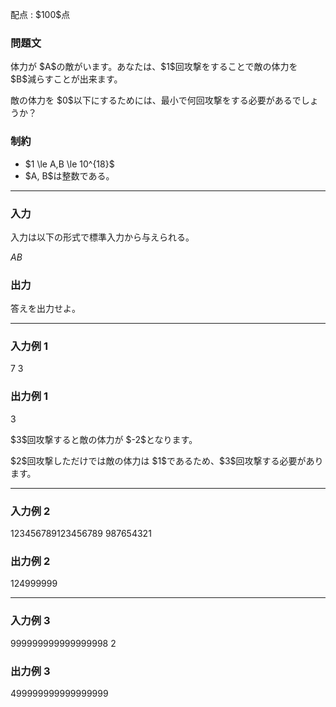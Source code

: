 
<div>

<span>

<span>

<p>
配点 : $100$点
</p>

<div>

<section>

### **問題文**

<p>
体力が $A$の敵がいます。あなたは、$1$回攻撃をすることで敵の体力を $B$減らすことが出来ます。
</p>

<p>
敵の体力を $0$以下にするためには、最小で何回攻撃をする必要があるでしょうか？
</p>

</section>

</div>

<div>

<section>

### **制約**

<ul>

<li>
$1 \le A,B \le 10^{18}$
</li>

<li>
$A, B$は整数である。
</li>

</ul>

</section>

</div>

---

<div>

<div>

<section>

### **入力**

<p>
入力は以下の形式で標準入力から与えられる。
</p>

<div>

$A$$B$
</div>

</section>

</div>

<div>

<section>

### **出力**

<p>
答えを出力せよ。
</p>

</section>

</div>

</div>

---

<div>

<section>

### **入力例 1**

<div>

7 3

</div>

</section>

</div>

<div>

<section>

### **出力例 1**

<div>

3

</div>

<p>
$3$回攻撃すると敵の体力が $-2$となります。
</p>

<p>
$2$回攻撃しただけでは敵の体力は $1$であるため、$3$回攻撃する必要があります。
</p>

</section>

</div>

---

<div>

<section>

### **入力例 2**

<div>

123456789123456789 987654321

</div>

</section>

</div>

<div>

<section>

### **出力例 2**

<div>

124999999

</div>

</section>

</div>

---

<div>

<section>

### **入力例 3**

<div>

999999999999999998 2

</div>

</section>

</div>

<div>

<section>

### **出力例 3**

<div>

499999999999999999

</div>

</section>

</div>

</span>

</span>

</div>
